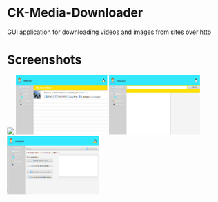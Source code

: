 # CK-Media-Downloader
GUI application for downloading videos and images from sites over http

# Screenshots

<img src="scrshots/downloads 2.1" width=42%>

<img src="scrshots/history.png" width=42%>

<img src="scrshots/browser.png" width=42%>

<img src="scrshots/share.png" width=42%>
